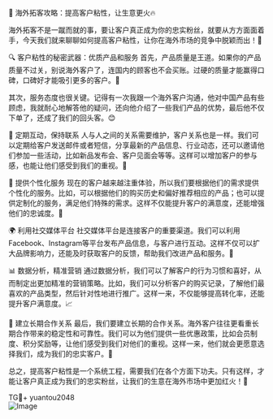 🌟 海外拓客攻略：提高客户粘性，让生意更火🔥

海外拓客不是一蹴而就的事，要让客户真正成为你的忠实粉丝，就要从方方面面着手，今天我们就来聊聊如何提高客户粘性，让你在海外市场的竞争中脱颖而出！🎯

🔍 客户粘性的秘密武器：优质产品和服务
首先，产品质量是王道。如果你的产品质量不过关，别说海外客户了，连国内的顾客也不会买账。过硬的质量才能赢得口碑，口碑好才能吸引更多的客户。🌈

其次，服务态度也很关键。记得有一次我跟一个海外客户沟通，他对中国产品有些顾虑，我就耐心地解答他的疑问，还向他介绍了一些我们产品的优势，最后他不仅下单了，还成了我们的回头客。😊

🤝 定期互动，保持联系
人与人之间的关系需要维护，客户关系也是一样。我们可以定期给客户发送邮件或者短信，分享最新的产品信息、行业动态，还可以邀请他们参加一些活动，比如新品发布会、客户见面会等等。这样可以增加客户的参与感，也能让他们感受到我们的重视。💌

🎁 提供个性化服务
现在的客户越来越注重体验，所以我们要根据他们的需求提供个性化的服务。比如，可以根据他们的购买历史和偏好推荐相应的产品；也可以提供定制化的服务，满足他们特殊的需求。这样不仅能提升客户的满意度，还能增强他们的忠诚度。🎈

🌍 利用社交媒体平台
社交媒体平台是连接客户的重要渠道。我们可以利用Facebook、Instagram等平台发布产品信息，与客户进行互动。这样不仅可以扩大品牌影响力，还能及时获取客户的反馈，帮助我们改进产品和服务。📱

📊 数据分析，精准营销
通过数据分析，我们可以了解客户的行为习惯和喜好，从而制定出更加精准的营销策略。比如，我们可以分析客户的购买记录，了解他们最喜欢的产品类型，然后针对性地进行推广。这样一来，不仅能够提高转化率，还能提升客户满意度。📈

💼 建立长期合作关系
最后，我们要建立长期的合作关系。海外客户往往更看重长期合作带来的稳定性和可靠性。我们可以为他们提供一些优惠政策，比如会员制度、积分奖励等，让他们感受到我们对他们的重视。这样一来，他们就会更愿意选择我们，成为我们的忠实客户。🤝

总之，提高客户粘性是一个系统工程，需要我们在各个方面下功夫。只有这样，才能让客户真正成为我们的忠实粉丝，让我们的生意在海外市场中更加红火！🎉

TG💪+ yuantou2048  
![Image](https://github.com/user-attachments/assets/42a5a4a5-fea9-4a1d-8aa0-73e57e430cca)